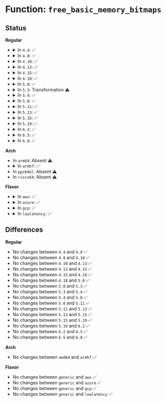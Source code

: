 # Function: <code>free_basic_memory_bitmaps</code>

## Status
<b>Regular</b>
<ul>
<li>
<details>
<summary>In <code>4.4</code>: ✅</summary>

```c
void free_basic_memory_bitmaps();
```

**Collision:** Unique Global

**Inline:** No

**Transformation:** False

**Instances:**

```
In kernel/power/snapshot.c (ffffffff810d1310)
Location: kernel/power/snapshot.c:1016
Inline: False
Direct callers:
  - kernel/power/hibernate.c:hibernate
  - kernel/power/user.c:snapshot_release
  - kernel/power/user.c:snapshot_release
```
**Symbols:**

```
ffffffff810d1310-ffffffff810d13ad: free_basic_memory_bitmaps (STB_GLOBAL)
```
</details>
</li>
<li>
<details>
<summary>In <code>4.8</code>: ✅</summary>

```c
void free_basic_memory_bitmaps();
```

**Collision:** Unique Global

**Inline:** No

**Transformation:** False

**Instances:**

```
In kernel/power/snapshot.c (ffffffff810d6060)
Location: kernel/power/snapshot.c:1116
Inline: False
Direct callers:
  - kernel/power/hibernate.c:hibernate
  - kernel/power/hibernate.c:hibernate
  - kernel/power/hibernate.c:load_image_and_restore
  - kernel/power/user.c:snapshot_release
  - kernel/power/user.c:snapshot_release
```
**Symbols:**

```
ffffffff810d6060-ffffffff810d60f7: free_basic_memory_bitmaps (STB_GLOBAL)
```
</details>
</li>
<li>
<details>
<summary>In <code>4.10</code>: ✅</summary>

```c
void free_basic_memory_bitmaps();
```

**Collision:** Unique Global

**Inline:** No

**Transformation:** False

**Instances:**

```
In kernel/power/snapshot.c (ffffffff810dcbb0)
Location: kernel/power/snapshot.c:1116
Inline: False
Direct callers:
  - kernel/power/hibernate.c:hibernate
  - kernel/power/hibernate.c:hibernate
  - kernel/power/hibernate.c:load_image_and_restore
  - kernel/power/user.c:snapshot_release
  - kernel/power/user.c:snapshot_release
```
**Symbols:**

```
ffffffff810dcbb0-ffffffff810dcc47: free_basic_memory_bitmaps (STB_GLOBAL)
```
</details>
</li>
<li>
<details>
<summary>In <code>4.13</code>: ✅</summary>

```c
void free_basic_memory_bitmaps();
```

**Collision:** Unique Global

**Inline:** No

**Transformation:** False

**Instances:**

```
In kernel/power/snapshot.c (ffffffff810dbcd0)
Location: kernel/power/snapshot.c:1118
Inline: False
Direct callers:
  - kernel/power/hibernate.c:hibernate
  - kernel/power/hibernate.c:hibernate
  - kernel/power/hibernate.c:load_image_and_restore
  - kernel/power/user.c:snapshot_ioctl
  - kernel/power/user.c:snapshot_release
  - kernel/power/user.c:snapshot_release
```
**Symbols:**

```
ffffffff810dbcd0-ffffffff810dbd58: free_basic_memory_bitmaps (STB_GLOBAL)
```
</details>
</li>
<li>
<details>
<summary>In <code>4.15</code>: ✅</summary>

```c
void free_basic_memory_bitmaps();
```

**Collision:** Unique Global

**Inline:** No

**Transformation:** False

**Instances:**

```
In kernel/power/snapshot.c (ffffffff810e3ef0)
Location: kernel/power/snapshot.c:1120
Inline: False
Direct callers:
  - kernel/power/hibernate.c:hibernate
  - kernel/power/hibernate.c:hibernate
  - kernel/power/hibernate.c:load_image_and_restore
  - kernel/power/user.c:snapshot_ioctl
  - kernel/power/user.c:snapshot_release
  - kernel/power/user.c:snapshot_release
```
**Symbols:**

```
ffffffff810e3ef0-ffffffff810e3f78: free_basic_memory_bitmaps (STB_GLOBAL)
```
</details>
</li>
<li>
<details>
<summary>In <code>4.18</code>: ✅</summary>

```c
void free_basic_memory_bitmaps();
```

**Collision:** Unique Global

**Inline:** No

**Transformation:** False

**Instances:**

```
In kernel/power/snapshot.c (ffffffff810ec180)
Location: kernel/power/snapshot.c:1120
Inline: False
Direct callers:
  - kernel/power/hibernate.c:hibernate
  - kernel/power/hibernate.c:hibernate
  - kernel/power/hibernate.c:hibernate
  - kernel/power/hibernate.c:load_image_and_restore
  - kernel/power/user.c:snapshot_ioctl
  - kernel/power/user.c:snapshot_release
  - kernel/power/user.c:snapshot_release
```
**Symbols:**

```
ffffffff810ec180-ffffffff810ec205: free_basic_memory_bitmaps (STB_GLOBAL)
```
</details>
</li>
<li>
<details>
<summary>In <code>5.0</code>: ✅</summary>

```c
void free_basic_memory_bitmaps();
```

**Collision:** Unique Global

**Inline:** No

**Transformation:** False

**Instances:**

```
In kernel/power/snapshot.c (ffffffff810f7820)
Location: kernel/power/snapshot.c:1121
Inline: False
Direct callers:
  - kernel/power/hibernate.c:hibernate
  - kernel/power/hibernate.c:hibernate
  - kernel/power/hibernate.c:hibernate
  - kernel/power/hibernate.c:load_image_and_restore
  - kernel/power/user.c:snapshot_ioctl
  - kernel/power/user.c:snapshot_release
  - kernel/power/user.c:snapshot_release
```
**Symbols:**

```
ffffffff810f7820-ffffffff810f78a5: free_basic_memory_bitmaps (STB_GLOBAL)
```
</details>
</li>
<li>
<details>
<summary>In <code>5.3</code>: Transformation ⚠️</summary>

```c
void free_basic_memory_bitmaps();
```

**Collision:** Unique Global

**Inline:** No

**Transformation:** True

**Instances:**

```
In kernel/power/snapshot.c (0)
Location: kernel/power/snapshot.c:1122
Inline: False
Direct callers:
  - kernel/power/hibernate.c:hibernate
  - kernel/power/hibernate.c:hibernate
  - kernel/power/hibernate.c:hibernate
  - kernel/power/hibernate.c:load_image_and_restore
  - kernel/power/user.c:snapshot_ioctl
  - kernel/power/user.c:snapshot_release
  - kernel/power/user.c:snapshot_release
```
**Symbols:**

```
ffffffff81100f8a-ffffffff81100f9d: free_basic_memory_bitmaps.cold (STB_LOCAL)
ffffffff810ffda0-ffffffff810ffe2b: free_basic_memory_bitmaps (STB_GLOBAL)
```
</details>
</li>
<li>
<details>
<summary>In <code>5.4</code>: ✅</summary>

```c
void free_basic_memory_bitmaps();
```

**Collision:** Unique Global

**Inline:** No

**Transformation:** False

**Instances:**

```
In kernel/power/snapshot.c (ffffffff8110c200)
Location: kernel/power/snapshot.c:1129
Inline: False
Direct callers:
  - kernel/power/hibernate.c:hibernate
  - kernel/power/hibernate.c:hibernate
  - kernel/power/hibernate.c:hibernate
  - kernel/power/hibernate.c:load_image_and_restore
  - kernel/power/user.c:snapshot_ioctl
  - kernel/power/user.c:snapshot_release
  - kernel/power/user.c:snapshot_release
```
**Symbols:**

```
ffffffff8110c200-ffffffff8110c28b: free_basic_memory_bitmaps (STB_GLOBAL)
```
</details>
</li>
<li>
<details>
<summary>In <code>5.8</code>: ✅</summary>

```c
void free_basic_memory_bitmaps();
```

**Collision:** Unique Global

**Inline:** No

**Transformation:** False

**Instances:**

```
In kernel/power/snapshot.c (ffffffff81117020)
Location: kernel/power/snapshot.c:1128
Inline: False
Direct callers:
  - kernel/power/hibernate.c:hibernate
  - kernel/power/hibernate.c:hibernate
  - kernel/power/hibernate.c:hibernate
  - kernel/power/hibernate.c:load_image_and_restore
  - kernel/power/user.c:snapshot_ioctl
  - kernel/power/user.c:snapshot_release
  - kernel/power/user.c:snapshot_release
```
**Symbols:**

```
ffffffff81117020-ffffffff811170ab: free_basic_memory_bitmaps (STB_GLOBAL)
```
</details>
</li>
<li>
<details>
<summary>In <code>5.11</code>: ✅</summary>

```c
void free_basic_memory_bitmaps();
```

**Collision:** Unique Global

**Inline:** No

**Transformation:** False

**Instances:**

```
In kernel/power/snapshot.c (ffffffff811134a0)
Location: kernel/power/snapshot.c:1162
Inline: False
Direct callers:
  - kernel/power/hibernate.c:hibernate
  - kernel/power/hibernate.c:hibernate
  - kernel/power/hibernate.c:hibernate
  - kernel/power/hibernate.c:load_image_and_restore
  - kernel/power/user.c:snapshot_ioctl
  - kernel/power/user.c:snapshot_release
  - kernel/power/user.c:snapshot_release
```
**Symbols:**

```
ffffffff811134a0-ffffffff8111352b: free_basic_memory_bitmaps (STB_GLOBAL)
```
</details>
</li>
<li>
<details>
<summary>In <code>5.13</code>: ✅</summary>

```c
void free_basic_memory_bitmaps();
```

**Collision:** Unique Global

**Inline:** No

**Transformation:** False

**Instances:**

```
In kernel/power/snapshot.c (ffffffff81113e80)
Location: kernel/power/snapshot.c:1162
Inline: False
Direct callers:
  - kernel/power/hibernate.c:hibernate
  - kernel/power/hibernate.c:hibernate
  - kernel/power/hibernate.c:load_image_and_restore
  - kernel/power/user.c:snapshot_ioctl
  - kernel/power/user.c:snapshot_release
  - kernel/power/user.c:snapshot_release
```
**Symbols:**

```
ffffffff81113e80-ffffffff81113f0b: free_basic_memory_bitmaps (STB_GLOBAL)
```
</details>
</li>
<li>
<details>
<summary>In <code>5.15</code>: ✅</summary>

```c
void free_basic_memory_bitmaps();
```

**Collision:** Unique Global

**Inline:** No

**Transformation:** False

**Instances:**

```
In kernel/power/snapshot.c (ffffffff81133f60)
Location: kernel/power/snapshot.c:1155
Inline: False
Direct callers:
  - kernel/power/hibernate.c:hibernate
  - kernel/power/hibernate.c:hibernate
  - kernel/power/hibernate.c:load_image_and_restore
  - kernel/power/user.c:snapshot_ioctl
  - kernel/power/user.c:snapshot_release
  - kernel/power/user.c:snapshot_release
```
**Symbols:**

```
ffffffff81133f60-ffffffff81133fe8: free_basic_memory_bitmaps (STB_GLOBAL)
```
</details>
</li>
<li>
<details>
<summary>In <code>5.19</code>: ✅</summary>

```c
void free_basic_memory_bitmaps();
```

**Collision:** Unique Global

**Inline:** No

**Transformation:** False

**Instances:**

```
In kernel/power/snapshot.c (ffffffff81155fd0)
Location: kernel/power/snapshot.c:1159
Inline: False
Direct callers:
  - kernel/power/hibernate.c:hibernate
  - kernel/power/hibernate.c:hibernate
  - kernel/power/hibernate.c:hibernate
  - kernel/power/hibernate.c:hibernate
  - kernel/power/hibernate.c:hibernate
  - kernel/power/hibernate.c:hibernate
  - kernel/power/hibernate.c:hibernate
  - kernel/power/hibernate.c:load_image_and_restore
  - kernel/power/user.c:snapshot_ioctl
  - kernel/power/user.c:snapshot_release
  - kernel/power/user.c:snapshot_release
```
**Symbols:**

```
ffffffff81155fd0-ffffffff81156065: free_basic_memory_bitmaps (STB_GLOBAL)
```
</details>
</li>
<li>
<details>
<summary>In <code>6.2</code>: ✅</summary>

```c
void free_basic_memory_bitmaps();
```

**Collision:** Unique Global

**Inline:** No

**Transformation:** False

**Instances:**

```
In kernel/power/snapshot.c (ffffffff81186550)
Location: kernel/power/snapshot.c:1159
Inline: False
Direct callers:
  - kernel/power/hibernate.c:hibernate
  - kernel/power/hibernate.c:hibernate
  - kernel/power/hibernate.c:hibernate
  - kernel/power/hibernate.c:hibernate
  - kernel/power/hibernate.c:hibernate
  - kernel/power/hibernate.c:hibernate
  - kernel/power/hibernate.c:load_image_and_restore
  - kernel/power/user.c:snapshot_ioctl
  - kernel/power/user.c:snapshot_release
  - kernel/power/user.c:snapshot_release
```
**Symbols:**

```
ffffffff81186550-ffffffff811865e5: free_basic_memory_bitmaps (STB_GLOBAL)
```
</details>
</li>
<li>
<details>
<summary>In <code>6.5</code>: ✅</summary>

```c
void free_basic_memory_bitmaps();
```

**Collision:** Unique Global

**Inline:** No

**Transformation:** False

**Instances:**

```
In kernel/power/snapshot.c (ffffffff811976c0)
Location: kernel/power/snapshot.c:1159
Inline: False
Direct callers:
  - kernel/power/hibernate.c:hibernate
  - kernel/power/hibernate.c:hibernate
  - kernel/power/hibernate.c:hibernate
  - kernel/power/hibernate.c:hibernate
  - kernel/power/hibernate.c:hibernate
  - kernel/power/hibernate.c:hibernate
  - kernel/power/hibernate.c:load_image_and_restore
  - kernel/power/user.c:snapshot_ioctl
  - kernel/power/user.c:snapshot_release
  - kernel/power/user.c:snapshot_release
```
**Symbols:**

```
ffffffff811976c0-ffffffff81197755: free_basic_memory_bitmaps (STB_GLOBAL)
```
</details>
</li>
<li>
<details>
<summary>In <code>6.8</code>: ✅</summary>

```c
void free_basic_memory_bitmaps();
```

**Collision:** Unique Global

**Inline:** No

**Transformation:** False

**Instances:**

```
In kernel/power/snapshot.c (ffffffff811a62d0)
Location: kernel/power/snapshot.c:1169
Inline: False
Direct callers:
  - kernel/power/hibernate.c:hibernate
  - kernel/power/hibernate.c:hibernate
  - kernel/power/hibernate.c:hibernate
  - kernel/power/hibernate.c:hibernate
  - kernel/power/hibernate.c:hibernate
  - kernel/power/hibernate.c:load_image_and_restore
  - kernel/power/user.c:snapshot_ioctl
  - kernel/power/user.c:snapshot_release
  - kernel/power/user.c:snapshot_release
```
**Symbols:**

```
ffffffff811a62d0-ffffffff811a6365: free_basic_memory_bitmaps (STB_GLOBAL)
```
</details>
</li>
</ul>
<b>Arch</b>
<ul>
<li>
In <code>arm64</code>: Absent ⚠️
</li>
<li>
<details>
<summary>In <code>armhf</code>: ✅</summary>

```c
void free_basic_memory_bitmaps();
```

**Collision:** Unique Global

**Inline:** No

**Transformation:** False

**Instances:**

```
In kernel/power/snapshot.c (c03be9c4)
Location: kernel/power/snapshot.c:1129
Inline: False
Direct callers:
  - kernel/power/hibernate.c:hibernate
  - kernel/power/hibernate.c:hibernate
  - kernel/power/hibernate.c:hibernate
  - kernel/power/hibernate.c:load_image_and_restore
  - kernel/power/user.c:snapshot_ioctl
  - kernel/power/user.c:snapshot_release
  - kernel/power/user.c:snapshot_release
```
**Symbols:**

```
c03be9c4-c03bea70: free_basic_memory_bitmaps (STB_GLOBAL)
```
</details>
</li>
<li>
In <code>ppc64el</code>: Absent ⚠️
</li>
<li>
In <code>riscv64</code>: Absent ⚠️
</li>
</ul>
<b>Flavor</b>
<ul>
<li>
<details>
<summary>In <code>aws</code>: ✅</summary>

```c
void free_basic_memory_bitmaps();
```

**Collision:** Unique Global

**Inline:** No

**Transformation:** False

**Instances:**

```
In kernel/power/snapshot.c (ffffffff81104420)
Location: kernel/power/snapshot.c:1128
Inline: False
Direct callers:
  - kernel/power/hibernate.c:hibernate
  - kernel/power/hibernate.c:hibernate
  - kernel/power/hibernate.c:hibernate
  - kernel/power/hibernate.c:load_image_and_restore
  - kernel/power/user.c:snapshot_ioctl
  - kernel/power/user.c:snapshot_release
  - kernel/power/user.c:snapshot_release
```
**Symbols:**

```
ffffffff81104420-ffffffff811044ab: free_basic_memory_bitmaps (STB_GLOBAL)
```
</details>
</li>
<li>
<details>
<summary>In <code>azure</code>: ✅</summary>

```c
void free_basic_memory_bitmaps();
```

**Collision:** Unique Global

**Inline:** No

**Transformation:** False

**Instances:**

```
In kernel/power/snapshot.c (ffffffff810f56c0)
Location: kernel/power/snapshot.c:1129
Inline: False
Direct callers:
  - kernel/power/hibernate.c:hibernate
  - kernel/power/hibernate.c:hibernate
  - kernel/power/hibernate.c:hibernate
  - kernel/power/hibernate.c:load_image_and_restore
  - kernel/power/user.c:snapshot_ioctl
  - kernel/power/user.c:snapshot_release
  - kernel/power/user.c:snapshot_release
```
**Symbols:**

```
ffffffff810f56c0-ffffffff810f574b: free_basic_memory_bitmaps (STB_GLOBAL)
```
</details>
</li>
<li>
<details>
<summary>In <code>gcp</code>: ✅</summary>

```c
void free_basic_memory_bitmaps();
```

**Collision:** Unique Global

**Inline:** No

**Transformation:** False

**Instances:**

```
In kernel/power/snapshot.c (ffffffff811026d0)
Location: kernel/power/snapshot.c:1129
Inline: False
Direct callers:
  - kernel/power/hibernate.c:hibernate
  - kernel/power/hibernate.c:hibernate
  - kernel/power/hibernate.c:hibernate
  - kernel/power/hibernate.c:load_image_and_restore
  - kernel/power/user.c:snapshot_ioctl
  - kernel/power/user.c:snapshot_release
  - kernel/power/user.c:snapshot_release
```
**Symbols:**

```
ffffffff811026d0-ffffffff8110275b: free_basic_memory_bitmaps (STB_GLOBAL)
```
</details>
</li>
<li>
<details>
<summary>In <code>lowlatency</code>: ✅</summary>

```c
void free_basic_memory_bitmaps();
```

**Collision:** Unique Global

**Inline:** No

**Transformation:** False

**Instances:**

```
In kernel/power/snapshot.c (ffffffff8110daa0)
Location: kernel/power/snapshot.c:1129
Inline: False
Direct callers:
  - kernel/power/hibernate.c:hibernate
  - kernel/power/hibernate.c:hibernate
  - kernel/power/hibernate.c:hibernate
  - kernel/power/hibernate.c:load_image_and_restore
  - kernel/power/user.c:snapshot_ioctl
  - kernel/power/user.c:snapshot_release
  - kernel/power/user.c:snapshot_release
```
**Symbols:**

```
ffffffff8110daa0-ffffffff8110db2b: free_basic_memory_bitmaps (STB_GLOBAL)
```
</details>
</li>
</ul>

## Differences
<b>Regular</b>
<ul>
<li>
No changes between <code>4.4</code> and <code>4.8</code> ✅
</li>
<li>
No changes between <code>4.8</code> and <code>4.10</code> ✅
</li>
<li>
No changes between <code>4.10</code> and <code>4.13</code> ✅
</li>
<li>
No changes between <code>4.13</code> and <code>4.15</code> ✅
</li>
<li>
No changes between <code>4.15</code> and <code>4.18</code> ✅
</li>
<li>
No changes between <code>4.18</code> and <code>5.0</code> ✅
</li>
<li>
No changes between <code>5.0</code> and <code>5.3</code> ✅
</li>
<li>
No changes between <code>5.3</code> and <code>5.4</code> ✅
</li>
<li>
No changes between <code>5.4</code> and <code>5.8</code> ✅
</li>
<li>
No changes between <code>5.8</code> and <code>5.11</code> ✅
</li>
<li>
No changes between <code>5.11</code> and <code>5.13</code> ✅
</li>
<li>
No changes between <code>5.13</code> and <code>5.15</code> ✅
</li>
<li>
No changes between <code>5.15</code> and <code>5.19</code> ✅
</li>
<li>
No changes between <code>5.19</code> and <code>6.2</code> ✅
</li>
<li>
No changes between <code>6.2</code> and <code>6.5</code> ✅
</li>
<li>
No changes between <code>6.5</code> and <code>6.8</code> ✅
</li>
</ul>
<b>Arch</b>
<ul>
<li>
No changes between <code>amd64</code> and <code>armhf</code> ✅
</li>
</ul>
<b>Flavor</b>
<ul>
<li>
No changes between <code>generic</code> and <code>aws</code> ✅
</li>
<li>
No changes between <code>generic</code> and <code>azure</code> ✅
</li>
<li>
No changes between <code>generic</code> and <code>gcp</code> ✅
</li>
<li>
No changes between <code>generic</code> and <code>lowlatency</code> ✅
</li>
</ul>
